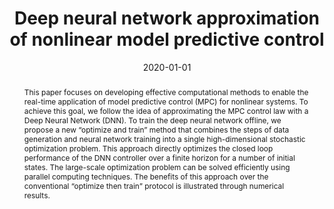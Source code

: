 ---
title: "Deep neural network approximation of nonlinear model predictive control"
tags: []
authors: ['Yankai Cao', 'R Bhushan Gopaluni']
publication_types: ['article-journal']
publication: "*IFAC-PapersOnLine 53, 11319-11324*"
abstract: "This paper focuses on developing effective computational methods to enable the real-time application of model predictive control (MPC) for nonlinear systems. To achieve this goal, we follow the idea of approximating the MPC control law with a Deep Neural Network (DNN). To train the deep neural network offline, we propose a new “optimize and train” method that combines the steps of data generation and neural network training into a single high-dimensional stochastic optimization problem. This approach directly optimizes the closed loop performance of the DNN controller over a finite horizon for a number of initial states. The large-scale optimization problem can be solved efficiently using parallel computing techniques. The benefits of this approach over the conventional “optimize then train” protocol is illustrated through numerical results."
date: "2020-01-01"
publishDate: "2020-01-01"
url_pdf: "https://dais.chbe.ubc.ca/assets/preprints/IFAC20_3818_FI.pdf"
featured: false
projects: []
slides: ""
---